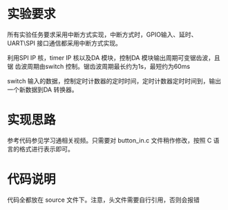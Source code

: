 # 实验要求

所有实验任务要求采用中断方式实现，中断方式时，GPIO输入、延时、UART\SPI 接口通信都采用中断方式实现。

利用SPI IP 核，timer IP 核以及DA 模块，控制DA 模块输出周期可变锯齿波，且锯
齿波周期由switch 控制。锯齿波周期最长约为1s，最短约为60ms

switch 输入的数据，控制定时计数器的定时时间，定时计数器定时时间到，输出一个新数据到DA 转换器。

# 实现思路

参考代码参见学习通相关视频。只需要对 button_in.c 文件稍作修改，按照 C 语言的格式进行表示即可。

# 代码说明

代码全都放在 source 文件下。注意，头文件需要自行引用，否则会报错
